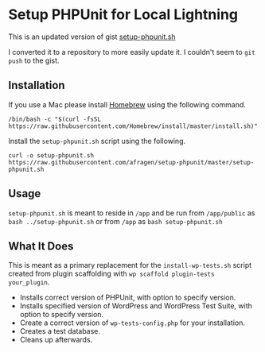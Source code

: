 # Setup PHPUnit for Local Lightning

This is an updated version of gist [setup-phpunit.sh](https://gist.github.com/keesiemeijer/a888f3d9609478b310c2d952644891ba)

I converted it to a repository to more easily update it. I couldn't seem to `git push` to the gist.

## Installation

If you use a Mac please install [Homebrew](https://brew.sh) using the following command.

`/bin/bash -c "$(curl -fsSL https://raw.githubusercontent.com/Homebrew/install/master/install.sh)"`

Install the `setup-phpunit.sh` script using the following.

`curl -o setup-phpunit.sh https://raw.githubusercontent.com/afragen/setup-phpunit/master/setup-phpunit.sh`

## Usage

`setup-phpunit.sh` is meant to reside in `/app` and be run from `/app/public` as `bash ../setup-phpunit.sh` or from `/app` as `bash setup-phpunit.sh`

## What It Does

This is meant as a primary replacement for the `install-wp-tests.sh` script created from plugin scaffolding with `wp scaffold plugin-tests your_plugin`.

* Installs correct version of PHPUnit, with option to specify version.
* Installs specified version of WordPress and WordPress Test Suite, with option to specify version.
* Create a correct version of `wp-tests-config.php` for your installation.
* Creates a test database.
* Cleans up afterwards.
